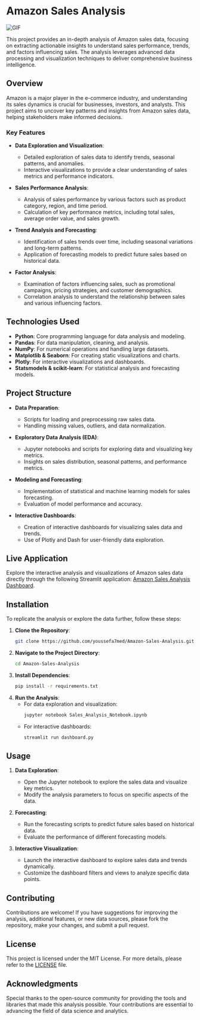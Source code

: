 # Amazon Sales Analysis
![GIF](https://media4.giphy.com/media/v1.Y2lkPTc5MGI3NjExbXNqYnhsMnp2Ymo5azBmMmhiZWowOTdqanFhOHN4eW1odmhibTdsZyZlcD12MV9pbnRlcm5hbF9naWZfYnlfaWQmY3Q9Zw/qy3nxN4UJMb4c/giphy.gif)

This project provides an in-depth analysis of Amazon sales data, focusing on extracting actionable insights to understand sales performance, trends, and factors influencing sales. The analysis leverages advanced data processing and visualization techniques to deliver comprehensive business intelligence.

## Overview

Amazon is a major player in the e-commerce industry, and understanding its sales dynamics is crucial for businesses, investors, and analysts. This project aims to uncover key patterns and insights from Amazon sales data, helping stakeholders make informed decisions.

### Key Features

- **Data Exploration and Visualization**:
  - Detailed exploration of sales data to identify trends, seasonal patterns, and anomalies.
  - Interactive visualizations to provide a clear understanding of sales metrics and performance indicators.

- **Sales Performance Analysis**:
  - Analysis of sales performance by various factors such as product category, region, and time period.
  - Calculation of key performance metrics, including total sales, average order value, and sales growth.

- **Trend Analysis and Forecasting**:
  - Identification of sales trends over time, including seasonal variations and long-term patterns.
  - Application of forecasting models to predict future sales based on historical data.

- **Factor Analysis**:
  - Examination of factors influencing sales, such as promotional campaigns, pricing strategies, and customer demographics.
  - Correlation analysis to understand the relationship between sales and various influencing factors.

## Technologies Used

- **Python**: Core programming language for data analysis and modeling.
- **Pandas**: For data manipulation, cleaning, and analysis.
- **NumPy**: For numerical operations and handling large datasets.
- **Matplotlib & Seaborn**: For creating static visualizations and charts.
- **Plotly**: For interactive visualizations and dashboards.
- **Statsmodels & scikit-learn**: For statistical analysis and forecasting models.

## Project Structure

- **Data Preparation**:
  - Scripts for loading and preprocessing raw sales data.
  - Handling missing values, outliers, and data normalization.

- **Exploratory Data Analysis (EDA)**:
  - Jupyter notebooks and scripts for exploring data and visualizing key metrics.
  - Insights on sales distribution, seasonal patterns, and performance metrics.

- **Modeling and Forecasting**:
  - Implementation of statistical and machine learning models for sales forecasting.
  - Evaluation of model performance and accuracy.

- **Interactive Dashboards**:
  - Creation of interactive dashboards for visualizing sales data and trends.
  - Use of Plotly and Dash for user-friendly data exploration.

## Live Application

Explore the interactive analysis and visualizations of Amazon sales data directly through the following Streamlit application: [Amazon Sales Analysis Dashboard](https://sales-amazon.streamlit.app/).

## Installation

To replicate the analysis or explore the data further, follow these steps:

1. **Clone the Repository**:
   ```bash
   git clone https://github.com/youssefa7med/Amazon-Sales-Analysis.git
   ```
2. **Navigate to the Project Directory**:
   ```bash
   cd Amazon-Sales-Analysis
   ```
3. **Install Dependencies**:
   ```bash
   pip install -r requirements.txt
   ```
4. **Run the Analysis**:
   - For data exploration and visualization:
     ```bash
     jupyter notebook Sales_Analysis_Notebook.ipynb
     ```
   - For interactive dashboards:
     ```bash
     streamlit run dashboard.py
     ```

## Usage

1. **Data Exploration**:
   - Open the Jupyter notebook to explore the sales data and visualize key metrics.
   - Modify the analysis parameters to focus on specific aspects of the data.

2. **Forecasting**:
   - Run the forecasting scripts to predict future sales based on historical data.
   - Evaluate the performance of different forecasting models.

3. **Interactive Visualization**:
   - Launch the interactive dashboard to explore sales data and trends dynamically.
   - Customize the dashboard filters and views to analyze specific data points.

## Contributing

Contributions are welcome! If you have suggestions for improving the analysis, additional features, or new data sources, please fork the repository, make your changes, and submit a pull request.

## License

This project is licensed under the MIT License. For more details, please refer to the [LICENSE](LICENSE) file.

## Acknowledgments

Special thanks to the open-source community for providing the tools and libraries that made this analysis possible. Your contributions are essential to advancing the field of data science and analytics.
